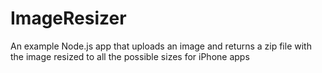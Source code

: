 ImageResizer
============

An example Node.js app that uploads an image and returns a zip file with the image resized to all the possible sizes for iPhone apps
